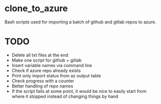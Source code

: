 # clone_to_azure
Bash scripts used for importing a batch of github and gitlab repos to azure.

# TODO
* Delete all txt files at the end
* Make one script for github + gitlab
* Insert variable names via command line
* Check if azure repo already exists
* Print only import status from az output table
* Check progress with a counter
* Better handling of repo names
* If the script fails at some point, it would be nice to easily start from where it stopped instead of changing things by hand
